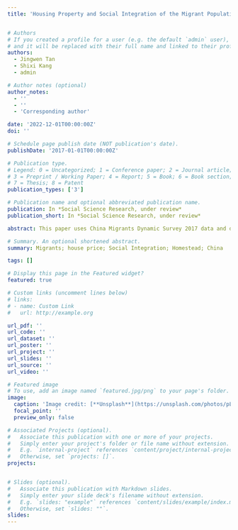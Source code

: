 ```yaml
---
title: 'Housing Property and Social Integration of the Migrant Population: Empirical analysis based on China Migrants Dynamic Survey 2017'


# Authors
# If you created a profile for a user (e.g. the default `admin` user), write the username (folder name) here
# and it will be replaced with their full name and linked to their profile.
authors:
  - Jingwen Tan
  - Shixi Kang
  - admin

# Author notes (optional)
author_notes:
  - ''
  - ''
  - 'Corresponding author'

date: '2022-12-01T00:00:00Z'
doi: ''

# Schedule page publish date (NOT publication's date).
publishDate: '2017-01-01T00:00:00Z'

# Publication type.
# Legend: 0 = Uncategorized; 1 = Conference paper; 2 = Journal article;
# 3 = Preprint / Working Paper; 4 = Report; 5 = Book; 6 = Book section;
# 7 = Thesis; 8 = Patent
publication_types: ['3']

# Publication name and optional abbreviated publication name.
publication: In *Social Science Research, under review*
publication_short: In *Social Science Research, under review*

abstract: This paper uses China Migrants Dynamic Survey 2017 data and designing the research framework based on push-pull theory, empirically analyzing the impact of urban and rural residential property rights factors on the social integration of the migrant population. The results show that there is a significant negative relationship between the ownership of rural residential property rights (residential bases) of the migrant population on their social integration in the inflowing cities. The higher the house price of the migrant population in the inflow city, the lower the level of their social integration. In addition, there is non-linear relationship between the impact of house price on the social integration of migrant population.

# Summary. An optional shortened abstract.
summary: Migrants; house price; Social Integration; Homestead; China

tags: []

# Display this page in the Featured widget?
featured: true

# Custom links (uncomment lines below)
# links:
# - name: Custom Link
#   url: http://example.org

url_pdf: ''
url_code: ''
url_dataset: ''
url_poster: ''
url_project: ''
url_slides: ''
url_source: ''
url_video: ''

# Featured image
# To use, add an image named `featured.jpg/png` to your page's folder.
image:
  caption: 'Image credit: [**Unsplash**](https://unsplash.com/photos/pLCdAaMFLTE)'
  focal_point: ''
  preview_only: false

# Associated Projects (optional).
#   Associate this publication with one or more of your projects.
#   Simply enter your project's folder or file name without extension.
#   E.g. `internal-project` references `content/project/internal-project/index.md`.
#   Otherwise, set `projects: []`.
projects:


# Slides (optional).
#   Associate this publication with Markdown slides.
#   Simply enter your slide deck's filename without extension.
#   E.g. `slides: "example"` references `content/slides/example/index.md`.
#   Otherwise, set `slides: ""`.
slides: 
---
```


